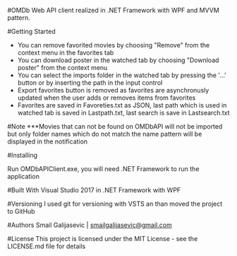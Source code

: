#OMDb Web API client realized in .NET Framework with WPF and MVVM pattern.

#Getting Started

- You can remove favorited movies by choosing "Remove" from the context menu in the favorites tab
- You can download poster in the watched tab by choosing "Download poster" from the context menu
- You can select the imports folder in the watched tab by pressing the '...' button or by inserting the path in the input control
- Export favorites button is removed as favorites are asynchronusly updated when the user adds or removes items from favorites
- Favorites are saved in Favoreties.txt as JSON, last path which is used in watched tab is saved in Lastpath.txt, last search is save in Lastsearch.txt 

#Note
***Movies that can not be found on OMDbAPI will not be imported but only folder names which do not match the name pattern will be displayed in the notification

#Installing

Run OMDbAPIClient.exe, you will need .NET Framework to run the application

#Built With Visual Studio 2017 in .NET Framework with WPF

#Versioning I used git for versioning with VSTS an than moved the project to GitHub

#Authors Smail Galijasevic | smailgalijasevic@gmail.com

#License This project is licensed under the MIT License - see the LICENSE.md file for details